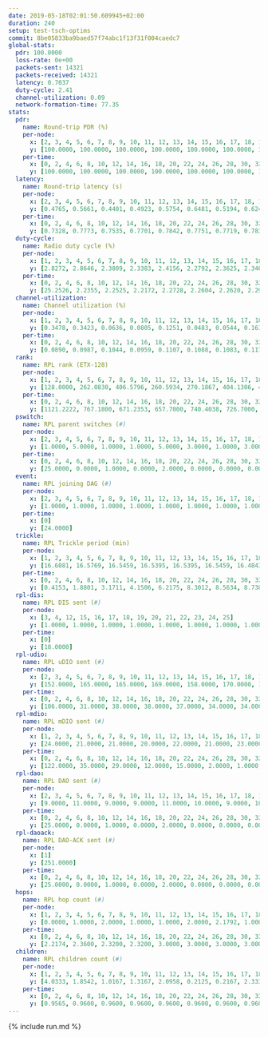 ```yaml
---
date: 2019-05-18T02:01:50.609945+02:00
duration: 240
setup: test-tsch-optims
commit: 8be05833ba9baed57f74abc1f13f31f004caedc7
global-stats:
  pdr: 100.0000
  loss-rate: 0e+00
  packets-sent: 14321
  packets-received: 14321
  latency: 0.7037
  duty-cycle: 2.41
  channel-utilization: 0.09
  network-formation-time: 77.35
stats:
  pdr:
    name: Round-trip PDR (%)
    per-node:
      x: [2, 3, 4, 5, 6, 7, 8, 9, 10, 11, 12, 13, 14, 15, 16, 17, 18, 19, 20, 21, 22, 23, 24, 25]
      y: [100.0000, 100.0000, 100.0000, 100.0000, 100.0000, 100.0000, 100.0000, 100.0000, 100.0000, 100.0000, 100.0000, 100.0000, 100.0000, 100.0000, 100.0000, 100.0000, 100.0000, 100.0000, 100.0000, 100.0000, 100.0000, 100.0000, 100.0000, 100.0000]
    per-time:
      x: [0, 2, 4, 6, 8, 10, 12, 14, 16, 18, 20, 22, 24, 26, 28, 30, 32, 34, 36, 38, 40, 42, 44, 46, 48, 50, 52, 54, 56, 58, 60, 62, 64, 66, 68, 70, 72, 74, 76, 78, 80, 82, 84, 86, 88, 90, 92, 94, 96, 98, 100, 102, 104, 106, 108, 110, 112, 114, 116, 118, 120, 122, 124, 126, 128, 130, 132, 134, 136, 138, 140, 142, 144, 146, 148, 150, 152, 154, 156, 158, 160, 162, 164, 166, 168, 170, 172, 174, 176, 178, 180, 182, 184, 186, 188, 190, 192, 194, 196, 198, 200, 202, 204, 206, 208, 210, 212, 214, 216, 218, 220, 222, 224, 226, 228, 230, 232, 234, 236, 238]
      y: [100.0000, 100.0000, 100.0000, 100.0000, 100.0000, 100.0000, 100.0000, 100.0000, 100.0000, 100.0000, 100.0000, 100.0000, 100.0000, 100.0000, 100.0000, 100.0000, 100.0000, 100.0000, 100.0000, 100.0000, 100.0000, 100.0000, 100.0000, 100.0000, 100.0000, 100.0000, 100.0000, 100.0000, 100.0000, 100.0000, 100.0000, 100.0000, 100.0000, 100.0000, 100.0000, 100.0000, 100.0000, 100.0000, 100.0000, 100.0000, 100.0000, 100.0000, 100.0000, 100.0000, 100.0000, 100.0000, 100.0000, 100.0000, 100.0000, 100.0000, 100.0000, 100.0000, 100.0000, 100.0000, 100.0000, 100.0000, 100.0000, 100.0000, 100.0000, 100.0000, 100.0000, 100.0000, 100.0000, 100.0000, 100.0000, 100.0000, 100.0000, 100.0000, 100.0000, 100.0000, 100.0000, 100.0000, 100.0000, 100.0000, 100.0000, 100.0000, 100.0000, 100.0000, 100.0000, 100.0000, 100.0000, 100.0000, 100.0000, 100.0000, 100.0000, 100.0000, 100.0000, 100.0000, 100.0000, 100.0000, 100.0000, 100.0000, 100.0000, 100.0000, 100.0000, 100.0000, 100.0000, 100.0000, 100.0000, 100.0000, 100.0000, 100.0000, 100.0000, 100.0000, 100.0000, 100.0000, 100.0000, 100.0000, 100.0000, 100.0000, 100.0000, 100.0000, 100.0000, 100.0000, 100.0000, 100.0000, 100.0000, 100.0000, 100.0000, 100.0000]
  latency:
    name: Round-trip latency (s)
    per-node:
      x: [2, 3, 4, 5, 6, 7, 8, 9, 10, 11, 12, 13, 14, 15, 16, 17, 18, 19, 20, 21, 22, 23, 24, 25]
      y: [0.4765, 0.5661, 0.4401, 0.4923, 0.5754, 0.6481, 0.5194, 0.6240, 0.5855, 0.6134, 0.6965, 0.6460, 0.6924, 0.7614, 0.7316, 0.7341, 0.7824, 0.7907, 0.8547, 0.9265, 0.9468, 1.0012, 0.9518, 0.8584]
    per-time:
      x: [0, 2, 4, 6, 8, 10, 12, 14, 16, 18, 20, 22, 24, 26, 28, 30, 32, 34, 36, 38, 40, 42, 44, 46, 48, 50, 52, 54, 56, 58, 60, 62, 64, 66, 68, 70, 72, 74, 76, 78, 80, 82, 84, 86, 88, 90, 92, 94, 96, 98, 100, 102, 104, 106, 108, 110, 112, 114, 116, 118, 120, 122, 124, 126, 128, 130, 132, 134, 136, 138, 140, 142, 144, 146, 148, 150, 152, 154, 156, 158, 160, 162, 164, 166, 168, 170, 172, 174, 176, 178, 180, 182, 184, 186, 188, 190, 192, 194, 196, 198, 200, 202, 204, 206, 208, 210, 212, 214, 216, 218, 220, 222, 224, 226, 228, 230, 232, 234, 236, 238]
      y: [0.7328, 0.7773, 0.7535, 0.7701, 0.7842, 0.7751, 0.7719, 0.7830, 0.7404, 0.7881, 0.7484, 0.7851, 0.7546, 0.7225, 0.7406, 0.7248, 0.7488, 0.7321, 0.7292, 0.6865, 0.7294, 0.7425, 0.7198, 0.7390, 0.7057, 0.6973, 0.6978, 0.6950, 0.6887, 0.7074, 0.7002, 0.7299, 0.6712, 0.7056, 0.6935, 0.7202, 0.7141, 0.6857, 0.7004, 0.7310, 0.7222, 0.7123, 0.6918, 0.7075, 0.7135, 0.7106, 0.6713, 0.6834, 0.7152, 0.7334, 0.7049, 0.7108, 0.7123, 0.6918, 0.7140, 0.6887, 0.7165, 0.7023, 0.6943, 0.7065, 0.6892, 0.6963, 0.6822, 0.6868, 0.6955, 0.6934, 0.7169, 0.6900, 0.6885, 0.7056, 0.6968, 0.6632, 0.6954, 0.6924, 0.6882, 0.7008, 0.6896, 0.6586, 0.6842, 0.6788, 0.6636, 0.6233, 0.6945, 0.6707, 0.6601, 0.6832, 0.6911, 0.6737, 0.6521, 0.6935, 0.7120, 0.7078, 0.7074, 0.7006, 0.6908, 0.7220, 0.6944, 0.6868, 0.6974, 0.6926, 0.7202, 0.6834, 0.6824, 0.6883, 0.6826, 0.7014, 0.6923, 0.6917, 0.6878, 0.6722, 0.6717, 0.6598, 0.6738, 0.6596, 0.6602, 0.6650, 0.6809, 0.6814, 0.6555, 0.6784]
  duty-cycle:
    name: Radio duty cycle (%)
    per-node:
      x: [1, 2, 3, 4, 5, 6, 7, 8, 9, 10, 11, 12, 13, 14, 15, 16, 17, 18, 19, 20, 21, 22, 23, 24, 25]
      y: [2.8272, 2.8646, 2.3809, 2.3383, 2.4156, 2.2792, 2.3625, 2.3465, 2.1626, 2.1352, 2.2006, 2.3109, 2.8666, 2.2754, 2.2659, 2.2649, 2.2629, 2.5278, 2.5814, 2.4932, 2.2558, 2.5034, 2.5100, 2.4876, 2.4074]
    per-time:
      x: [0, 2, 4, 6, 8, 10, 12, 14, 16, 18, 20, 22, 24, 26, 28, 30, 32, 34, 36, 38, 40, 42, 44, 46, 48, 50, 52, 54, 56, 58, 60, 62, 64, 66, 68, 70, 72, 74, 76, 78, 80, 82, 84, 86, 88, 90, 92, 94, 96, 98, 100, 102, 104, 106, 108, 110, 112, 114, 116, 118, 120, 122, 124, 126, 128, 130, 132, 134, 136, 138, 140, 142, 144, 146, 148, 150, 152, 154, 156, 158, 160, 162, 164, 166, 168, 170, 172, 174, 176, 178, 180, 182, 184, 186, 188, 190, 192, 194, 196, 198, 200, 202, 204, 206, 208, 210, 212, 214, 216, 218, 220, 222, 224, 226, 228, 230, 232, 234, 236, 238]
      y: [25.2526, 2.2355, 2.2525, 2.2172, 2.2728, 2.2604, 2.2620, 2.2901, 2.2633, 2.2495, 2.2425, 2.2375, 2.2445, 2.2331, 2.2703, 2.2319, 2.2279, 2.2245, 2.2349, 2.2117, 2.2086, 2.2175, 2.2180, 2.2376, 2.2416, 2.2193, 2.2007, 2.2085, 2.2215, 2.2084, 2.2132, 2.2217, 2.2128, 2.1973, 2.2238, 2.2037, 2.2129, 2.2235, 2.2127, 2.2149, 2.2378, 2.2138, 2.2297, 2.2181, 2.2089, 2.2293, 2.1890, 2.2004, 2.2200, 2.2140, 2.2225, 2.2079, 2.2385, 2.1939, 2.2202, 2.2060, 2.2203, 2.2319, 2.2125, 2.2191, 2.2036, 2.2213, 2.2122, 2.1958, 2.1956, 2.2259, 2.2194, 2.2250, 2.2350, 2.2016, 2.2097, 2.2132, 2.1960, 2.2193, 2.2255, 2.2328, 2.2177, 2.2144, 2.1972, 2.2126, 2.2054, 2.1954, 2.2004, 2.2162, 2.2119, 2.2187, 2.2250, 2.2156, 2.2049, 2.2160, 2.2111, 2.2509, 2.2370, 2.2270, 2.2432, 2.2270, 2.2389, 2.2114, 2.2224, 2.2328, 2.2157, 2.2303, 2.2216, 2.2228, 2.2237, 2.2247, 2.2131, 2.2175, 2.2146, 2.2205, 2.2178, 2.2080, 2.2119, 2.2117, 2.2146, 2.1955, 2.2226, 2.2242, 2.2104, 2.1930]
  channel-utilization:
    name: Channel utilization (%)
    per-node:
      x: [1, 2, 3, 4, 5, 6, 7, 8, 9, 10, 11, 12, 13, 14, 15, 16, 17, 18, 19, 20, 21, 22, 23, 24, 25]
      y: [0.3478, 0.3423, 0.0636, 0.0805, 0.1251, 0.0483, 0.0544, 0.1611, 0.0397, 0.0426, 0.0438, 0.0335, 0.3047, 0.0736, 0.0343, 0.0320, 0.0315, 0.0850, 0.1107, 0.0762, 0.0332, 0.0318, 0.0337, 0.0311, 0.0320]
    per-time:
      x: [0, 2, 4, 6, 8, 10, 12, 14, 16, 18, 20, 22, 24, 26, 28, 30, 32, 34, 36, 38, 40, 42, 44, 46, 48, 50, 52, 54, 56, 58, 60, 62, 64, 66, 68, 70, 72, 74, 76, 78, 80, 82, 84, 86, 88, 90, 92, 94, 96, 98, 100, 102, 104, 106, 108, 110, 112, 114, 116, 118, 120, 122, 124, 126, 128, 130, 132, 134, 136, 138, 140, 142, 144, 146, 148, 150, 152, 154, 156, 158, 160, 162, 164, 166, 168, 170, 172, 174, 176, 178, 180, 182, 184, 186, 188, 190, 192, 194, 196, 198, 200, 202, 204, 206, 208, 210, 212, 214, 216, 218, 220, 222, 224, 226, 228, 230, 232, 234, 236, 238]
      y: [0.0890, 0.0987, 0.1044, 0.0959, 0.1107, 0.1088, 0.1083, 0.1170, 0.1071, 0.1073, 0.1036, 0.0979, 0.1023, 0.0986, 0.1087, 0.1003, 0.0937, 0.0939, 0.1022, 0.0893, 0.0902, 0.0897, 0.0945, 0.0944, 0.0964, 0.0889, 0.0853, 0.0876, 0.0903, 0.0900, 0.0897, 0.0906, 0.0878, 0.0867, 0.0892, 0.0867, 0.0883, 0.0896, 0.0899, 0.0896, 0.0948, 0.0850, 0.0926, 0.0884, 0.0902, 0.0939, 0.0849, 0.0856, 0.0895, 0.0903, 0.0911, 0.0878, 0.0956, 0.0874, 0.0871, 0.0859, 0.0918, 0.0923, 0.0869, 0.0896, 0.0848, 0.0916, 0.0870, 0.0834, 0.0843, 0.0941, 0.0905, 0.0893, 0.0940, 0.0843, 0.0876, 0.0885, 0.0838, 0.0891, 0.0932, 0.0933, 0.0895, 0.0893, 0.0840, 0.0894, 0.0855, 0.0832, 0.0856, 0.0896, 0.0884, 0.0911, 0.0910, 0.0894, 0.0866, 0.0918, 0.0871, 0.1003, 0.0973, 0.0931, 0.0983, 0.0928, 0.0975, 0.0884, 0.0939, 0.0942, 0.0897, 0.0929, 0.0913, 0.0894, 0.0902, 0.0923, 0.0884, 0.0897, 0.0901, 0.0914, 0.0889, 0.0873, 0.0889, 0.0876, 0.0897, 0.0837, 0.0930, 0.0933, 0.0867, 0.0799]
  rank:
    name: RPL rank (ETX-128)
    per-node:
      x: [1, 2, 3, 4, 5, 6, 7, 8, 9, 10, 11, 12, 13, 14, 15, 16, 17, 18, 19, 20, 21, 22, 23, 24, 25]
      y: [128.0000, 262.0830, 406.5796, 260.5934, 270.1867, 404.1306, 465.0576, 354.0830, 530.2593, 461.6872, 493.2066, 613.8185, 448.4669, 525.3239, 589.6870, 617.0931, 611.0857, 635.3074, 640.7303, 718.3893, 787.9303, 814.0857, 866.6214, 844.5592, 822.0820]
    per-time:
      x: [0, 2, 4, 6, 8, 10, 12, 14, 16, 18, 20, 22, 24, 26, 28, 30, 32, 34, 36, 38, 40, 42, 44, 46, 48, 50, 52, 54, 56, 58, 60, 62, 64, 66, 68, 70, 72, 74, 76, 78, 80, 82, 84, 86, 88, 90, 92, 94, 96, 98, 100, 102, 104, 106, 108, 110, 112, 114, 116, 118, 120, 122, 124, 126, 128, 130, 132, 134, 136, 138, 140, 142, 144, 146, 148, 150, 152, 154, 156, 158, 160, 162, 164, 166, 168, 170, 172, 174, 176, 178, 180, 182, 184, 186, 188, 190, 192, 194, 196, 198, 200, 202, 204, 206, 208, 210, 212, 214, 216, 218, 220, 222, 224, 226, 228, 230, 232, 234, 236, 238]
      y: [1121.2222, 767.1800, 671.2353, 657.7000, 740.4038, 726.7000, 721.5400, 704.6800, 682.0800, 687.8519, 646.1000, 643.2200, 643.6400, 669.9020, 669.9600, 647.7885, 623.4600, 607.7600, 621.1961, 606.7647, 599.3600, 602.0200, 585.1538, 581.2642, 550.3137, 535.1600, 542.7200, 541.5400, 545.3600, 526.0377, 533.0577, 534.7647, 525.9400, 529.0980, 497.7400, 500.2941, 492.0600, 505.5600, 517.7600, 512.7600, 517.7800, 507.2400, 520.4423, 507.0600, 520.0800, 515.4600, 518.0392, 507.3269, 504.0600, 503.6600, 521.3400, 529.1800, 539.3000, 520.4423, 507.4400, 505.0196, 503.8000, 502.1200, 493.7843, 497.6400, 491.5600, 495.2600, 497.7843, 496.4200, 491.0200, 487.0577, 486.1600, 483.8824, 495.3800, 511.5400, 515.6600, 515.8824, 515.0000, 508.0000, 507.7500, 493.7200, 497.1800, 498.9400, 497.3000, 495.8200, 499.1000, 499.3333, 494.2800, 507.8627, 502.5294, 492.1800, 491.5490, 495.4000, 498.5800, 515.7000, 525.6154, 523.1731, 516.8627, 514.2941, 510.0800, 507.8600, 511.4600, 508.9600, 501.9038, 501.7451, 500.6000, 498.4314, 504.0000, 512.3600, 516.0400, 514.2500, 521.1000, 519.3600, 518.5769, 525.1373, 519.2157, 511.1600, 510.4200, 492.8627, 487.2745, 480.9200, 481.3774, 481.4600, 473.2400, 466.5200]
  pswitch:
    name: RPL parent switches (#)
    per-node:
      x: [2, 3, 4, 5, 6, 7, 8, 9, 10, 11, 12, 13, 14, 15, 16, 17, 18, 19, 20, 21, 22, 23, 24, 25]
      y: [1.0000, 5.0000, 1.0000, 1.0000, 5.0000, 3.0000, 1.0000, 3.0000, 3.0000, 2.0000, 8.0000, 2.0000, 7.0000, 6.0000, 7.0000, 5.0000, 4.0000, 1.0000, 4.0000, 4.0000, 5.0000, 4.0000, 6.0000, 5.0000]
    per-time:
      x: [0, 2, 4, 6, 8, 10, 12, 14, 16, 18, 20, 22, 24, 26, 28, 30, 32, 34, 36, 38, 40, 42, 44, 46, 48, 50, 52, 54, 56, 58, 60, 62, 64, 66, 68, 70, 72, 74, 76, 78, 80, 82, 84, 86, 88, 90, 92, 94, 96, 98, 100, 102, 104, 106, 108, 110, 112, 114, 116, 118, 120, 122, 124, 126, 128, 130, 132, 134, 136, 138, 140, 142, 144, 146, 148, 150, 152, 154, 156, 158, 160, 162, 164, 166, 168, 170, 172, 174, 176, 178, 180, 182, 184, 186, 188, 190, 192, 194, 196, 198, 200, 202, 204, 206, 208, 210, 212, 214, 216, 218, 220, 222, 224, 226, 228, 230, 232, 234]
      y: [25.0000, 0.0000, 1.0000, 0.0000, 2.0000, 0.0000, 0.0000, 0.0000, 0.0000, 4.0000, 0.0000, 0.0000, 0.0000, 1.0000, 0.0000, 2.0000, 0.0000, 0.0000, 1.0000, 1.0000, 0.0000, 0.0000, 2.0000, 3.0000, 1.0000, 0.0000, 0.0000, 0.0000, 0.0000, 3.0000, 2.0000, 1.0000, 0.0000, 1.0000, 0.0000, 1.0000, 0.0000, 0.0000, 0.0000, 0.0000, 0.0000, 0.0000, 2.0000, 0.0000, 0.0000, 0.0000, 1.0000, 2.0000, 0.0000, 0.0000, 0.0000, 0.0000, 0.0000, 2.0000, 0.0000, 1.0000, 0.0000, 0.0000, 1.0000, 0.0000, 0.0000, 0.0000, 1.0000, 0.0000, 0.0000, 2.0000, 0.0000, 1.0000, 0.0000, 0.0000, 0.0000, 1.0000, 0.0000, 1.0000, 2.0000, 0.0000, 0.0000, 0.0000, 0.0000, 0.0000, 0.0000, 1.0000, 0.0000, 1.0000, 1.0000, 0.0000, 1.0000, 0.0000, 0.0000, 0.0000, 2.0000, 2.0000, 1.0000, 1.0000, 0.0000, 0.0000, 0.0000, 0.0000, 2.0000, 1.0000, 0.0000, 1.0000, 0.0000, 0.0000, 0.0000, 2.0000, 0.0000, 0.0000, 2.0000, 1.0000, 1.0000, 0.0000, 0.0000, 1.0000, 1.0000, 0.0000, 3.0000, 0.0000]
  event:
    name: RPL joining DAG (#)
    per-node:
      x: [2, 3, 4, 5, 6, 7, 8, 9, 10, 11, 12, 13, 14, 15, 16, 17, 18, 19, 20, 21, 22, 23, 24, 25]
      y: [1.0000, 1.0000, 1.0000, 1.0000, 1.0000, 1.0000, 1.0000, 1.0000, 1.0000, 1.0000, 1.0000, 1.0000, 1.0000, 1.0000, 1.0000, 1.0000, 1.0000, 1.0000, 1.0000, 1.0000, 1.0000, 1.0000, 1.0000, 1.0000]
    per-time:
      x: [0]
      y: [24.0000]
  trickle:
    name: RPL Trickle period (min)
    per-node:
      x: [1, 2, 3, 4, 5, 6, 7, 8, 9, 10, 11, 12, 13, 14, 15, 16, 17, 18, 19, 20, 21, 22, 23, 24, 25]
      y: [16.6081, 16.5769, 16.5459, 16.5395, 16.5395, 16.5459, 16.4843, 16.5950, 16.5472, 16.5382, 16.5344, 16.5497, 16.5290, 16.5534, 16.5444, 16.5482, 16.5459, 16.5368, 16.3053, 15.6126, 16.4707, 16.5384, 16.4632, 16.2500, 16.6059]
    per-time:
      x: [0, 2, 4, 6, 8, 10, 12, 14, 16, 18, 20, 22, 24, 26, 28, 30, 32, 34, 36, 38, 40, 42, 44, 46, 48, 50, 52, 54, 56, 58, 60, 62, 64, 66, 68, 70, 72, 74, 76, 78, 80, 82, 84, 86, 88, 90, 92, 94, 96, 98, 100, 102, 104, 106, 108, 110, 112, 114, 116, 118, 120, 122, 124, 126, 128, 130, 132, 134, 136, 138, 140, 142, 144, 146, 148, 150, 152, 154, 156, 158, 160, 162, 164, 166, 168, 170, 172, 174, 176, 178, 180, 182, 184, 186, 188, 190, 192, 194, 196, 198, 200, 202, 204, 206, 208, 210, 212, 214, 216, 218, 220, 222, 224, 226, 228, 230, 232, 234, 236, 238]
      y: [0.4153, 1.8801, 3.1711, 4.1506, 6.2175, 8.3012, 8.5634, 8.7381, 9.0877, 16.3435, 17.1267, 17.4763, 17.4763, 17.4763, 17.4763, 17.4763, 17.4763, 17.4763, 17.4763, 17.4763, 17.4763, 17.4763, 17.4763, 17.4763, 17.4763, 17.4763, 17.4763, 17.4763, 17.4763, 17.4763, 17.4763, 17.4763, 17.4763, 17.4763, 17.4763, 17.4763, 17.4763, 17.4763, 17.4763, 17.4763, 17.4763, 17.4763, 17.4763, 17.4763, 17.4763, 17.4763, 17.4763, 17.4763, 17.4763, 17.4763, 17.4763, 17.4763, 17.4763, 17.4763, 17.4763, 17.4763, 17.4763, 17.4763, 17.4763, 17.4763, 17.4763, 17.4763, 17.4763, 17.4763, 17.4763, 17.4763, 17.4763, 17.4763, 17.4763, 17.4763, 17.4763, 17.4763, 17.4763, 17.4763, 17.4763, 17.4763, 17.4763, 17.4763, 17.4763, 17.4763, 17.4763, 17.4763, 17.4763, 17.4763, 17.4763, 17.4763, 17.4763, 17.4763, 17.4763, 17.4763, 17.1415, 16.8356, 16.8766, 16.9623, 16.9520, 17.1267, 17.1267, 17.1267, 17.1402, 17.3049, 17.4763, 17.4763, 17.4763, 17.4763, 17.4763, 17.4763, 17.4763, 17.4763, 17.4763, 17.4763, 17.4763, 17.4763, 17.4763, 17.4763, 17.4763, 17.4763, 17.4763, 17.4763, 17.4763, 17.4763]
  rpl-dis:
    name: RPL DIS sent (#)
    per-node:
      x: [3, 4, 12, 15, 16, 17, 18, 19, 20, 21, 22, 23, 24, 25]
      y: [1.0000, 1.0000, 1.0000, 1.0000, 1.0000, 1.0000, 1.0000, 1.0000, 1.0000, 1.0000, 2.0000, 2.0000, 2.0000, 2.0000]
    per-time:
      x: [0]
      y: [18.0000]
  rpl-udio:
    name: RPL uDIO sent (#)
    per-node:
      x: [2, 3, 4, 5, 6, 7, 8, 9, 10, 11, 12, 13, 14, 15, 16, 17, 18, 19, 20, 21, 22, 23, 24, 25]
      y: [152.0000, 165.0000, 165.0000, 169.0000, 158.0000, 170.0000, 162.0000, 173.0000, 166.0000, 165.0000, 164.0000, 149.0000, 171.0000, 173.0000, 162.0000, 171.0000, 170.0000, 161.0000, 170.0000, 160.0000, 171.0000, 167.0000, 175.0000, 162.0000]
    per-time:
      x: [0, 2, 4, 6, 8, 10, 12, 14, 16, 18, 20, 22, 24, 26, 28, 30, 32, 34, 36, 38, 40, 42, 44, 46, 48, 50, 52, 54, 56, 58, 60, 62, 64, 66, 68, 70, 72, 74, 76, 78, 80, 82, 84, 86, 88, 90, 92, 94, 96, 98, 100, 102, 104, 106, 108, 110, 112, 114, 116, 118, 120, 122, 124, 126, 128, 130, 132, 134, 136, 138, 140, 142, 144, 146, 148, 150, 152, 154, 156, 158, 160, 162, 164, 166, 168, 170, 172, 174, 176, 178, 180, 182, 184, 186, 188, 190, 192, 194, 196, 198, 200, 202, 204, 206, 208, 210, 212, 214, 216, 218, 220, 222, 224, 226, 228, 230, 232, 234, 236, 238, 240]
      y: [106.0000, 31.0000, 38.0000, 38.0000, 37.0000, 34.0000, 34.0000, 33.0000, 34.0000, 34.0000, 32.0000, 36.0000, 33.0000, 36.0000, 31.0000, 33.0000, 31.0000, 36.0000, 34.0000, 31.0000, 36.0000, 30.0000, 31.0000, 38.0000, 32.0000, 35.0000, 27.0000, 31.0000, 31.0000, 32.0000, 32.0000, 35.0000, 31.0000, 34.0000, 27.0000, 31.0000, 33.0000, 34.0000, 29.0000, 35.0000, 34.0000, 27.0000, 32.0000, 33.0000, 28.0000, 39.0000, 31.0000, 33.0000, 33.0000, 30.0000, 31.0000, 32.0000, 32.0000, 29.0000, 31.0000, 32.0000, 31.0000, 26.0000, 38.0000, 29.0000, 29.0000, 34.0000, 34.0000, 34.0000, 30.0000, 34.0000, 32.0000, 30.0000, 33.0000, 31.0000, 30.0000, 36.0000, 28.0000, 29.0000, 35.0000, 31.0000, 34.0000, 33.0000, 30.0000, 32.0000, 27.0000, 33.0000, 28.0000, 33.0000, 34.0000, 32.0000, 37.0000, 33.0000, 32.0000, 36.0000, 38.0000, 35.0000, 32.0000, 37.0000, 36.0000, 31.0000, 30.0000, 31.0000, 33.0000, 31.0000, 31.0000, 38.0000, 33.0000, 28.0000, 25.0000, 37.0000, 36.0000, 28.0000, 37.0000, 29.0000, 31.0000, 33.0000, 38.0000, 29.0000, 33.0000, 32.0000, 32.0000, 34.0000, 28.0000, 32.0000, 2.0000]
  rpl-mdio:
    name: RPL mDIO sent (#)
    per-node:
      x: [1, 2, 3, 4, 5, 6, 7, 8, 9, 10, 11, 12, 13, 14, 15, 16, 17, 18, 19, 20, 21, 22, 23, 24, 25]
      y: [24.0000, 21.0000, 21.0000, 20.0000, 22.0000, 21.0000, 23.0000, 20.0000, 21.0000, 21.0000, 22.0000, 21.0000, 24.0000, 22.0000, 22.0000, 22.0000, 21.0000, 22.0000, 26.0000, 28.0000, 24.0000, 21.0000, 24.0000, 27.0000, 21.0000]
    per-time:
      x: [0, 2, 4, 6, 8, 10, 12, 14, 16, 18, 20, 22, 24, 26, 28, 30, 32, 34, 36, 38, 40, 42, 44, 46, 48, 50, 52, 54, 56, 58, 60, 62, 64, 66, 68, 70, 72, 74, 76, 78, 80, 82, 84, 86, 88, 90, 92, 94, 96, 98, 100, 102, 104, 106, 108, 110, 112, 114, 116, 118, 120, 122, 124, 126, 128, 130, 132, 134, 136, 138, 140, 142, 144, 146, 148, 150, 152, 154, 156, 158, 160, 162, 164, 166, 168, 170, 172, 174, 176, 178, 180, 182, 184, 186, 188, 190, 192, 194, 196, 198, 200, 202, 204, 206, 208, 210, 212, 214, 216, 218, 220, 222, 224, 226, 228, 230, 232, 234, 236, 238]
      y: [122.0000, 35.0000, 29.0000, 12.0000, 15.0000, 2.0000, 1.0000, 11.0000, 11.0000, 3.0000, 0.0000, 0.0000, 0.0000, 5.0000, 4.0000, 5.0000, 6.0000, 3.0000, 0.0000, 2.0000, 0.0000, 0.0000, 1.0000, 10.0000, 6.0000, 6.0000, 0.0000, 1.0000, 1.0000, 0.0000, 1.0000, 4.0000, 6.0000, 2.0000, 10.0000, 2.0000, 0.0000, 0.0000, 0.0000, 1.0000, 8.0000, 7.0000, 6.0000, 3.0000, 0.0000, 0.0000, 0.0000, 0.0000, 2.0000, 5.0000, 4.0000, 5.0000, 7.0000, 0.0000, 2.0000, 0.0000, 0.0000, 6.0000, 5.0000, 5.0000, 8.0000, 0.0000, 1.0000, 0.0000, 0.0000, 0.0000, 4.0000, 7.0000, 6.0000, 7.0000, 0.0000, 1.0000, 0.0000, 0.0000, 2.0000, 8.0000, 6.0000, 5.0000, 3.0000, 0.0000, 1.0000, 0.0000, 0.0000, 3.0000, 4.0000, 10.0000, 5.0000, 3.0000, 0.0000, 0.0000, 0.0000, 5.0000, 3.0000, 7.0000, 8.0000, 6.0000, 2.0000, 0.0000, 0.0000, 1.0000, 0.0000, 8.0000, 2.0000, 4.0000, 7.0000, 3.0000, 0.0000, 1.0000, 0.0000, 1.0000, 4.0000, 9.0000, 2.0000, 5.0000, 2.0000, 2.0000, 0.0000, 0.0000, 8.0000, 5.0000]
  rpl-dao:
    name: RPL DAO sent (#)
    per-node:
      x: [2, 3, 4, 5, 6, 7, 8, 9, 10, 11, 12, 13, 14, 15, 16, 17, 18, 19, 20, 21, 22, 23, 24, 25]
      y: [9.0000, 11.0000, 9.0000, 9.0000, 11.0000, 10.0000, 9.0000, 10.0000, 10.0000, 10.0000, 12.0000, 9.0000, 11.0000, 12.0000, 11.0000, 11.0000, 10.0000, 9.0000, 12.0000, 11.0000, 11.0000, 11.0000, 12.0000, 11.0000]
    per-time:
      x: [0, 2, 4, 6, 8, 10, 12, 14, 16, 18, 20, 22, 24, 26, 28, 30, 32, 34, 36, 38, 40, 42, 44, 46, 48, 50, 52, 54, 56, 58, 60, 62, 64, 66, 68, 70, 72, 74, 76, 78, 80, 82, 84, 86, 88, 90, 92, 94, 96, 98, 100, 102, 104, 106, 108, 110, 112, 114, 116, 118, 120, 122, 124, 126, 128, 130, 132, 134, 136, 138, 140, 142, 144, 146, 148, 150, 152, 154, 156, 158, 160, 162, 164, 166, 168, 170, 172, 174, 176, 178, 180, 182, 184, 186, 188, 190, 192, 194, 196, 198, 200, 202, 204, 206, 208, 210, 212, 214, 216, 218, 220, 222, 224, 226, 228, 230, 232, 234, 236, 238]
      y: [25.0000, 0.0000, 1.0000, 0.0000, 2.0000, 0.0000, 0.0000, 0.0000, 0.0000, 4.0000, 0.0000, 0.0000, 0.0000, 1.0000, 16.0000, 2.0000, 1.0000, 0.0000, 3.0000, 1.0000, 0.0000, 0.0000, 2.0000, 4.0000, 3.0000, 0.0000, 0.0000, 1.0000, 8.0000, 4.0000, 4.0000, 1.0000, 0.0000, 2.0000, 0.0000, 1.0000, 2.0000, 1.0000, 3.0000, 0.0000, 0.0000, 1.0000, 6.0000, 5.0000, 1.0000, 2.0000, 2.0000, 3.0000, 1.0000, 0.0000, 1.0000, 2.0000, 2.0000, 3.0000, 0.0000, 1.0000, 2.0000, 5.0000, 5.0000, 0.0000, 1.0000, 2.0000, 2.0000, 0.0000, 0.0000, 5.0000, 1.0000, 4.0000, 1.0000, 0.0000, 1.0000, 6.0000, 2.0000, 1.0000, 2.0000, 2.0000, 1.0000, 0.0000, 0.0000, 3.0000, 1.0000, 6.0000, 0.0000, 1.0000, 1.0000, 6.0000, 3.0000, 2.0000, 1.0000, 2.0000, 2.0000, 2.0000, 1.0000, 1.0000, 2.0000, 4.0000, 1.0000, 0.0000, 3.0000, 4.0000, 2.0000, 3.0000, 1.0000, 1.0000, 0.0000, 5.0000, 0.0000, 1.0000, 2.0000, 2.0000, 4.0000, 0.0000, 2.0000, 3.0000, 4.0000, 3.0000, 3.0000, 1.0000, 0.0000, 3.0000]
  rpl-daoack:
    name: RPL DAO-ACK sent (#)
    per-node:
      x: [1]
      y: [251.0000]
    per-time:
      x: [0, 2, 4, 6, 8, 10, 12, 14, 16, 18, 20, 22, 24, 26, 28, 30, 32, 34, 36, 38, 40, 42, 44, 46, 48, 50, 52, 54, 56, 58, 60, 62, 64, 66, 68, 70, 72, 74, 76, 78, 80, 82, 84, 86, 88, 90, 92, 94, 96, 98, 100, 102, 104, 106, 108, 110, 112, 114, 116, 118, 120, 122, 124, 126, 128, 130, 132, 134, 136, 138, 140, 142, 144, 146, 148, 150, 152, 154, 156, 158, 160, 162, 164, 166, 168, 170, 172, 174, 176, 178, 180, 182, 184, 186, 188, 190, 192, 194, 196, 198, 200, 202, 204, 206, 208, 210, 212, 214, 216, 218, 220, 222, 224, 226, 228, 230, 232, 234, 236, 238]
      y: [25.0000, 0.0000, 1.0000, 0.0000, 2.0000, 0.0000, 0.0000, 0.0000, 0.0000, 4.0000, 0.0000, 0.0000, 0.0000, 1.0000, 16.0000, 2.0000, 1.0000, 0.0000, 3.0000, 1.0000, 0.0000, 0.0000, 2.0000, 4.0000, 3.0000, 0.0000, 0.0000, 1.0000, 8.0000, 4.0000, 4.0000, 1.0000, 0.0000, 2.0000, 0.0000, 1.0000, 2.0000, 2.0000, 2.0000, 0.0000, 0.0000, 1.0000, 6.0000, 5.0000, 2.0000, 1.0000, 2.0000, 3.0000, 1.0000, 0.0000, 1.0000, 2.0000, 2.0000, 3.0000, 0.0000, 1.0000, 2.0000, 5.0000, 5.0000, 0.0000, 1.0000, 2.0000, 2.0000, 0.0000, 0.0000, 5.0000, 1.0000, 4.0000, 1.0000, 0.0000, 1.0000, 6.0000, 2.0000, 1.0000, 2.0000, 2.0000, 1.0000, 0.0000, 0.0000, 3.0000, 1.0000, 6.0000, 0.0000, 1.0000, 1.0000, 6.0000, 3.0000, 2.0000, 1.0000, 2.0000, 2.0000, 2.0000, 1.0000, 1.0000, 2.0000, 4.0000, 1.0000, 0.0000, 3.0000, 4.0000, 2.0000, 3.0000, 1.0000, 1.0000, 0.0000, 5.0000, 0.0000, 1.0000, 2.0000, 2.0000, 4.0000, 0.0000, 2.0000, 3.0000, 4.0000, 3.0000, 3.0000, 1.0000, 0.0000, 3.0000]
  hops:
    name: RPL hop count (#)
    per-node:
      x: [1, 2, 3, 4, 5, 6, 7, 8, 9, 10, 11, 12, 13, 14, 15, 16, 17, 18, 19, 20, 21, 22, 23, 24, 25]
      y: [0.0000, 1.0000, 2.0000, 1.0000, 1.0000, 2.0000, 2.1792, 1.0000, 2.0875, 2.0000, 2.2000, 2.6125, 2.1000, 2.2375, 3.0000, 3.1417, 3.0000, 3.0000, 3.1000, 3.3625, 4.0167, 4.0962, 4.3138, 4.1339, 4.0000]
    per-time:
      x: [0, 2, 4, 6, 8, 10, 12, 14, 16, 18, 20, 22, 24, 26, 28, 30, 32, 34, 36, 38, 40, 42, 44, 46, 48, 50, 52, 54, 56, 58, 60, 62, 64, 66, 68, 70, 72, 74, 76, 78, 80, 82, 84, 86, 88, 90, 92, 94, 96, 98, 100, 102, 104, 106, 108, 110, 112, 114, 116, 118, 120, 122, 124, 126, 128, 130, 132, 134, 136, 138, 140, 142, 144, 146, 148, 150, 152, 154, 156, 158, 160, 162, 164, 166, 168, 170, 172, 174, 176, 178, 180, 182, 184, 186, 188, 190, 192, 194, 196, 198, 200, 202, 204, 206, 208, 210, 212, 214, 216, 218, 220, 222, 224, 226, 228, 230, 232, 234, 236, 238]
      y: [2.2174, 2.3600, 2.3200, 2.3200, 3.0000, 3.0000, 3.0000, 3.0000, 3.0000, 2.9800, 2.7600, 2.7600, 2.7600, 2.7200, 2.7200, 2.7000, 2.6000, 2.6000, 2.5200, 2.4400, 2.4400, 2.4400, 2.4400, 2.4400, 2.4800, 2.4800, 2.4800, 2.4800, 2.4800, 2.4600, 2.4400, 2.4000, 2.4000, 2.4000, 2.4000, 2.4000, 2.4000, 2.4000, 2.4000, 2.4000, 2.4000, 2.4000, 2.4200, 2.4400, 2.4400, 2.4400, 2.4400, 2.4400, 2.4400, 2.4400, 2.4400, 2.4400, 2.4400, 2.4400, 2.4000, 2.4000, 2.4400, 2.4400, 2.4400, 2.4400, 2.4400, 2.4400, 2.4400, 2.4400, 2.4400, 2.4400, 2.4400, 2.4000, 2.4000, 2.4000, 2.4000, 2.4400, 2.4400, 2.4400, 2.4400, 2.4400, 2.4400, 2.4400, 2.4400, 2.4400, 2.4400, 2.4400, 2.4400, 2.4400, 2.4400, 2.4400, 2.4400, 2.4400, 2.4400, 2.4400, 2.4400, 2.5600, 2.5600, 2.5600, 2.5600, 2.5600, 2.5600, 2.5600, 2.5800, 2.6000, 2.6000, 2.6000, 2.5600, 2.5600, 2.5600, 2.5600, 2.5600, 2.5600, 2.5600, 2.5200, 2.5200, 2.5200, 2.5200, 2.5200, 2.4800, 2.4800, 2.4800, 2.4800, 2.4800, 2.4800]
  children:
    name: RPL children count (#)
    per-node:
      x: [1, 2, 3, 4, 5, 6, 7, 8, 9, 10, 11, 12, 13, 14, 15, 16, 17, 18, 19, 20, 21, 22, 23, 24, 25]
      y: [4.0333, 1.8542, 1.0167, 1.3167, 2.0958, 0.2125, 0.2167, 2.3333, 0.2042, 0.2833, 0.3250, 0.0000, 4.2708, 0.5833, 0.0500, 0.0000, 0.0000, 1.5000, 2.3167, 1.3583, 0.0000, 0.0000, 0.0000, 0.0000, 0.0126]
    per-time:
      x: [0, 2, 4, 6, 8, 10, 12, 14, 16, 18, 20, 22, 24, 26, 28, 30, 32, 34, 36, 38, 40, 42, 44, 46, 48, 50, 52, 54, 56, 58, 60, 62, 64, 66, 68, 70, 72, 74, 76, 78, 80, 82, 84, 86, 88, 90, 92, 94, 96, 98, 100, 102, 104, 106, 108, 110, 112, 114, 116, 118, 120, 122, 124, 126, 128, 130, 132, 134, 136, 138, 140, 142, 144, 146, 148, 150, 152, 154, 156, 158, 160, 162, 164, 166, 168, 170, 172, 174, 176, 178, 180, 182, 184, 186, 188, 190, 192, 194, 196, 198, 200, 202, 204, 206, 208, 210, 212, 214, 216, 218, 220, 222, 224, 226, 228, 230, 232, 234, 236, 238]
      y: [0.9565, 0.9600, 0.9600, 0.9600, 0.9600, 0.9600, 0.9600, 0.9600, 0.9600, 0.9600, 0.9600, 0.9600, 0.9600, 0.9600, 0.9600, 0.9600, 0.9600, 0.9600, 0.9600, 0.9600, 0.9600, 0.9600, 0.9600, 0.9600, 0.9600, 0.9600, 0.9600, 0.9600, 0.9600, 0.9600, 0.9600, 0.9600, 0.9600, 0.9600, 0.9600, 0.9600, 0.9600, 0.9600, 0.9600, 0.9600, 0.9600, 0.9600, 0.9600, 0.9600, 0.9600, 0.9600, 0.9600, 0.9600, 0.9600, 0.9600, 0.9600, 0.9600, 0.9600, 0.9600, 0.9600, 0.9600, 0.9600, 0.9600, 0.9600, 0.9600, 0.9600, 0.9600, 0.9600, 0.9600, 0.9600, 0.9600, 0.9600, 0.9600, 0.9600, 0.9600, 0.9600, 0.9600, 0.9600, 0.9600, 0.9600, 0.9600, 0.9600, 0.9600, 0.9600, 0.9600, 0.9600, 0.9600, 0.9600, 0.9600, 0.9600, 0.9600, 0.9600, 0.9600, 0.9600, 0.9600, 0.9600, 0.9600, 0.9600, 0.9600, 0.9600, 0.9600, 0.9600, 0.9600, 0.9600, 0.9600, 0.9600, 0.9600, 0.9600, 0.9600, 0.9600, 0.9600, 0.9600, 0.9600, 0.9600, 0.9600, 0.9600, 0.9600, 0.9600, 0.9600, 0.9600, 0.9600, 0.9600, 0.9600, 0.9600, 0.9600]
---
```


{% include run.md %}
